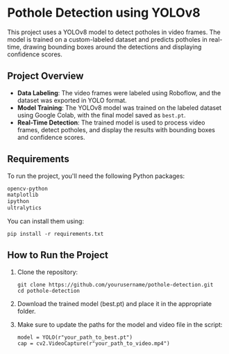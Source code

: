 # Pothole Detection using YOLOv8

This project uses a YOLOv8 model to detect potholes in video frames. The model is trained on a custom-labeled dataset and predicts potholes in real-time, drawing bounding boxes around the detections and displaying confidence scores.

## Project Overview

- **Data Labeling**: The video frames were labeled using Roboflow, and the dataset was exported in YOLO format.
- **Model Training**: The YOLOv8 model was trained on the labeled dataset using Google Colab, with the final model saved as `best.pt`.
- **Real-Time Detection**: The trained model is used to process video frames, detect potholes, and display the results with bounding boxes and confidence scores.

## Requirements

To run the project, you'll need the following Python packages:

```bash
opencv-python
matplotlib
ipython
ultralytics
```

You can install them using:
```
pip install -r requirements.txt
```

## How to Run the Project
1. Clone the repository:
   ```
   git clone https://github.com/yourusername/pothole-detection.git
   cd pothole-detection
   ```

2. Download the trained model (best.pt) and place it in the appropriate folder.
3. Make sure to update the paths for the model and video file in the script:
     ```
     model = YOLO(r"your_path_to_best.pt")
     cap = cv2.VideoCapture(r"your_path_to_video.mp4")
     ```

